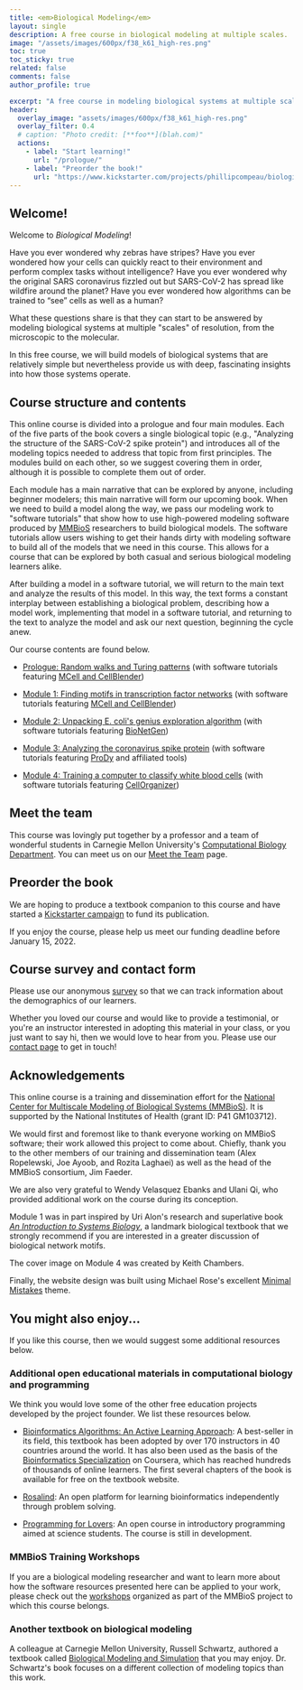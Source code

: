 ```yaml
---
title: <em>Biological Modeling</em>
layout: single
description: A free course in biological modeling at multiple scales.
image: "/assets/images/600px/f38_k61_high-res.png"
toc: true
toc_sticky: true
related: false
comments: false
author_profile: true

excerpt: "A free course in modeling biological systems at multiple scales."
header:
  overlay_image: "assets/images/600px/f38_k61_high-res.png"
  overlay_filter: 0.4
  # caption: "Photo credit: [**foo**](blah.com)"
  actions:
    - label: "Start learning!"
      url: "/prologue/"
    - label: "Preorder the book!"
      url: "https://www.kickstarter.com/projects/phillipcompeau/biological-modeling-a-short-tour"
---
```


## Welcome!

Welcome to *Biological Modeling*!

Have you ever wondered why zebras have stripes? Have you ever wondered how your cells can quickly react to their environment and perform complex tasks without intelligence? Have you ever wondered why the original SARS coronavirus fizzled out but SARS-CoV-2 has spread like wildfire around the planet? Have you ever wondered how  algorithms can be trained to “see” cells as well as a human?

What these questions share is that they can start to be answered by modeling biological systems at multiple "scales" of resolution, from the microscopic to the molecular.

In this free course, we will build models of biological systems that are relatively simple but nevertheless provide us with deep, fascinating insights into how those systems operate.

## Course structure and contents

This online course is divided into a prologue and four main modules. Each of the five parts of the book covers a single biological topic (e.g., "Analyzing the structure of the SARS-CoV-2 spike protein") and introduces all of the modeling topics needed to address that topic from first principles. The modules build on each other, so we suggest covering them in order, although it is possible to complete them out of order.

Each module has a main narrative that can be explored by anyone, including beginner modelers; this main narrative will form our upcoming book. When we need to build a model along the way, we pass our modeling work to "software tutorials" that show how to use high-powered modeling software produced by <a href="http://mmbios.pitt.edu" target="_blank">MMBioS</a> researchers to build biological models. The software tutorials allow users wishing to get their hands dirty with modeling software to build all of the models that we need in this course. This allows for a course that can be explored by both casual and serious biological modeling learners alike.

After building a model in a software tutorial, we will return to the main text and analyze the results of this model. In this way, the text forms a constant interplay between establishing a biological problem, describing how a model work, implementing that model in a software tutorial, and returning to the text to analyze the model and ask our next question, beginning the cycle anew.

Our course contents are found below.

* [Prologue: Random walks and Turing patterns](../prologue/) (with software tutorials featuring <a href="https://mcell.org" target="_blank">MCell and CellBlender</a>)

* [Module 1: Finding motifs in transcription factor networks](../motifs/home) (with software tutorials featuring <a href="https://mcell.org" target="_blank">MCell and CellBlender</a>)

* [Module 2: Unpacking E. coli's genius exploration algorithm](../chemotaxis/home) (with software tutorials featuring <a href="http://bionetgen.org" target="_blank">BioNetGen</a>)

* [Module 3: Analyzing the coronavirus spike protein](../coronavirus/home) (with software tutorials featuring <a href="http://prody.csb.pitt.edu" target="_blank">ProDy</a> and affiliated tools)

* [Module 4: Training a computer to classify white blood cells](../white_blood_cells/home) (with software tutorials featuring <a href="http://www.cellorganizer.org" target="_blank">CellOrganizer</a>)

## Meet the team

This course was lovingly put together by a professor and a team of wonderful students in Carnegie Mellon University's <a href="https://cbd.cmu.edu" target="_blank">Computational Biology Department</a>. You can meet us on our [Meet the Team](meet-the-team) page.

## Preorder the book

We are hoping to produce a textbook companion to this course and have started a <a href="https://www.kickstarter.com/projects/phillipcompeau/biological-modeling-a-short-tour" target="_blank">Kickstarter campaign</a> to fund its publication.

If you enjoy the course, please help us meet our funding deadline before January 15, 2022.

## Course survey and contact form

Please use our anonymous <a href="https://forms.gle/egmmBxGtBciDPYNS8" target="_blank">survey</a> so that we can track information about the demographics of our learners.

Whether you loved our course and would like to provide a testimonial, or you're an instructor interested in adopting this material in your class, or you just want to say hi, then we would love to hear from you. Please use our [contact page](contact) to get in touch!

## Acknowledgements

This online course is a training and dissemination effort for the <a href="https://mmbios.pitt.edu" target="_blank">National Center for Multiscale Modeling of Biological Systems (MMBioS)</a>. It is supported by the National Institutes of Health (grant ID: P41 GM103712).

We would first and foremost like to thank everyone working on MMBioS software; their work allowed this project to come about. Chiefly, thank you to the other members of our training and dissemination team (Alex Ropelewski, Joe Ayoob, and Rozita Laghaei) as well as the head of the MMBioS consortium, Jim Faeder.

We are also very grateful to Wendy Velasquez Ebanks and Ulani Qi, who provided additional work on the course during its conception.

Module 1 was in part inspired by Uri Alon's research and superlative book <a href="https://www.amazon.com/Introduction-Systems-Biology-Mathematical-Computational/dp/1439837171" target="_blank"><i>An Introduction to Systems Biology</i></a>, a landmark biological textbook that we strongly recommend if you are interested in a greater discussion of biological network motifs.

The cover image on Module 4 was created by Keith Chambers.

Finally, the website design was built using Michael Rose's excellent <a href="https://mmistakes.github.io/minimal-mistakes/" target="_blank">Minimal Mistakes</a> theme.

## You might also enjoy...

If you like this course, then we would suggest some additional resources below.

### Additional open educational materials in computational biology and programming

We think you would love some of the other free education projects developed by the project founder.  We list these resources below.

* <a href="https://bioinformaticsalgorithms.org" target="_blank">Bioinformatics Algorithms: An Active Learning Approach</a>: A best-seller in its field, this textbook has been adopted by over 170 instructors in 40 countries around the world. It has also been used as the basis of the <a href="https://www.coursera.org/specializations/bioinformatics" target="_blank">Bioinformatics Specialization</a> on Coursera, which has reached hundreds of thousands of online learners. The first several chapters of the book is available for free on the textbook website.

* <a href="http://rosalind.info" target="_blank">Rosalind</a>: An open platform for learning bioinformatics independently through problem solving.

* <a href="http://compeau.cbd.cmu.edu/programming-for-lovers/" target="_blank">Programming for Lovers</a>: An open course in introductory programming aimed at science students. The course is still in development.

### MMBioS Training Workshops

If you are a biological modeling researcher and want to learn more about how the software resources presented here can be applied to your work, please check out the <a href="https://mmbios.pitt.edu/outreach/workshops" target="_blank">workshops</a> organized as part of the MMBioS project to which this course belongs.

### Another textbook on biological modeling

A colleague at Carnegie Mellon University, Russell Schwartz, authored a textbook called <a href="https://mitpress.mit.edu/books/biological-modeling-and-simulation" target="_blank">Biological Modeling and Simulation</a> that you may enjoy. Dr. Schwartz's book focuses on a different collection of modeling topics than this work.
